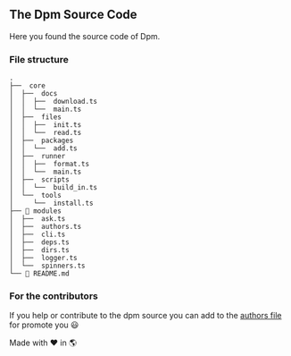 ## The Dpm Source Code

Here you found the source code of Dpm.

### File structure

```
.
├──  core
│  ├──  docs
│  │  ├──  download.ts
│  │  └──  main.ts
│  ├──  files
│  │  ├──  init.ts
│  │  └──  read.ts
│  ├──  packages
│  │  └──  add.ts
│  ├──  runner
│  │  ├──  format.ts
│  │  └──  main.ts
│  ├──  scripts
│  │  └──  build_in.ts
│  └──  tools
│     └──  install.ts
├──  modules
│  ├──  ask.ts
│  ├──  authors.ts
│  ├──  cli.ts
│  ├──  deps.ts
│  ├──  dirs.ts
│  ├──  logger.ts
│  └──  spinners.ts
└──  README.md
```

### For the contributors

If you help or contribute to the dpm source you can add to the
[authors file](./modules/authors.ts) for promote you :smiley:

Made with :heart: in :earth_americas:
